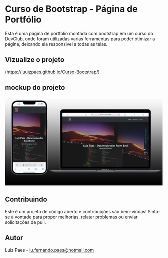 # Curso de Bootstrap - Página de Portfólio 

Esta é uma página de portfólio montada com bootstrap em um curso do DevClub, onde foram utilizadas varias ferramentas para poder 
otimizar a página, deixando ela responsivel a todas as telas. 

## Vizualize o projeto
(https://luuizpaes.github.io/Curso-Bootstrap/)

## mockup do projeto
<img src="https://github.com/LuuizPaes/Curso-Bootstrap/blob/main/assets/curso-bootstrap-mockup.png?raw=true">

## Contribuindo

Este é um projeto de código aberto e contribuições são bem-vindas! Sinta-se à vontade para propor melhorias, relatar problemas ou enviar solicitações de pull.

## Autor

Luiz Paes - lu.fernando.paes@hotmail.com
